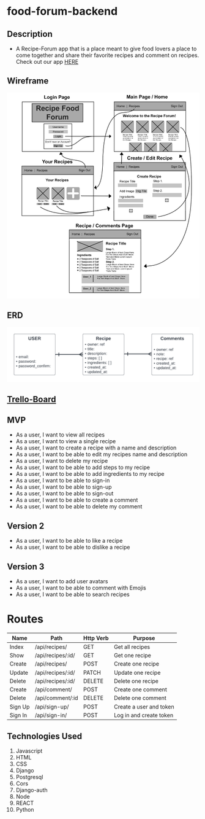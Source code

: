 # food-forum-backend

## Description
- A Recipe-Forum app that is a place meant to give food lovers a place to come together and share their favorite recipes and comment on recipes. Check out our app [HERE](https://recipe-forum-client.onrender.com/main)

## Wireframe
![Wireframe](images/recipe_forum_wireframe.jpg)

## ERD
![ERD](images/Food-Forum%20%20(2).png)

## [Trello-Board](https://trello.com/b/Xl8J8a75/food-forum-app)

## MVP
- As a user, I want to view all recipes
- As a user, I want to view a single recipe
- As a user, I want to create a recipe with a name and description
- As a user, I want to be able to edit my recipes name and description
- As a user, I want to delete my recipe
- As a user, I want to be able to add steps to my recipe
- As a user, I want to be able to add ingredients to my recipe
- As a user, I want to be able to sign-in
- As a user, I want to be able to sign-up
- As a user, I want to be able to sign-out
- As a user, I want to be able to create a comment 
- As a user, I want to be able to delete my comment



## Version 2
- As a user, I want to be able to like a recipe
- As a user, I want to be able to dislike a recipe 

## Version 3
- As a user, I want to add user avatars 
- As a user, I want to be able to comment with Emojis
- As a user, I want to be able to search recipes


#  Routes 
| Name | Path | Http Verb | Purpose |
| --- | --- | --- | --- |
| Index | /api/recipes/ | GET | Get all recipes |
| Show | /api/recipes/:id/ | GET | Get one recipe |
| Create | /api/recipes/ | POST | Create one recipe |
| Update | /api/recipes/:id/ | PATCH | Update one recipe |
| Delete | /api/recipes/:id/ | DELETE | Delete one recipe |
| Create | /api/comment/ | POST | Create one comment |
| Delete | /api/comment/:id | DELETE | Delete one comment |
| Sign Up | /api/sign-up/ | POST | Create a user and token |
| Sign In | /api/sign-in/ | POST | Log in and create token |

## Technologies Used
1. Javascript
2. HTML
3. CSS
4. Django
5. Postgresql
6. Cors
7. Django-auth
8. Node
9. REACT
10. Python